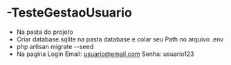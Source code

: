 # -TesteGestaoUsuario
* Na pasta do projeto
* Criar database.sqlite na pasta database e colar seu Path no arquivo .env
* php artisan migrate --seed
* Na pagina Login Email: usuario@email.com Senha: usuario123